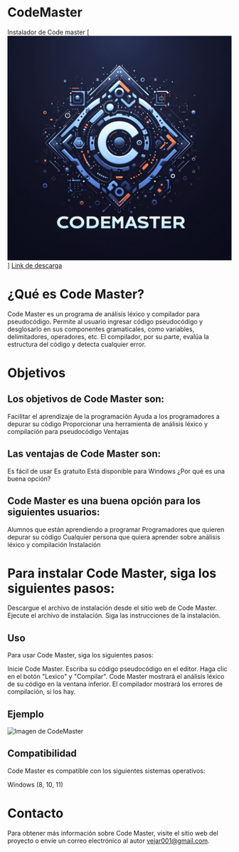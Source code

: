 # CodeMaster

Instalador de Code master
[![Icono](/CodeMaster_Icono.jpeg)]
[Link de descarga](/CodeMaster_Instalador.exe)
  
#  ¿Qué es Code Master?

Code Master es un programa de análisis léxico y compilador para pseudocódigo. Permite al usuario ingresar código pseudocódigo y desglosarlo en sus componentes gramaticales, como variables, delimitadores, operadores, etc. El compilador, por su parte, evalúa la estructura del código y detecta cualquier error.

# Objetivos

## Los objetivos de Code Master son:

Facilitar el aprendizaje de la programación
Ayuda a los programadores a depurar su código
Proporcionar una herramienta de análisis léxico y compilación para pseudocódigo
Ventajas

## Las ventajas de Code Master son:

Es fácil de usar
Es gratuito
Está disponible para Windows
¿Por qué es una buena opción?

## Code Master es una buena opción para los siguientes usuarios:

Alumnos que están aprendiendo a programar
Programadores que quieren depurar su código
Cualquier persona que quiera aprender sobre análisis léxico y compilación
Instalación

# Para instalar Code Master, siga los siguientes pasos:

Descargue el archivo de instalación desde el sitio web de Code Master.
Ejecute el archivo de instalación.
Siga las instrucciones de la instalación.

## Uso
Para usar Code Master, siga los siguientes pasos:

Inicie Code Master.
Escriba su código pseudocódigo en el editor.
Haga clic en el botón "Lexico" y "Compilar".
Code Master mostrará el análisis léxico de su código en la ventana inferior. El compilador mostrará los errores de compilación, si los hay.

## Ejemplo

![Imagen de CodeMaster](https://eduardogv.tech/images/CodeMaster.png)

## Compatibilidad

Code Master es compatible con los siguientes sistemas operativos:

Windows (8, 10, 11)


# Contacto

Para obtener más información sobre Code Master, visite el sitio web del proyecto o envíe un correo electrónico al autor
vejar001@gmail.com.

